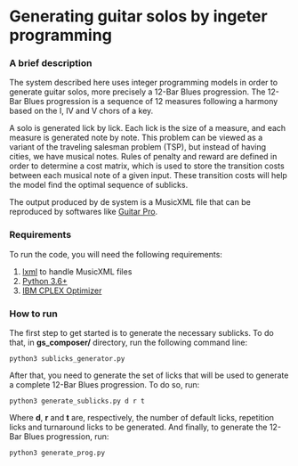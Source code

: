 # Generating guitar solos by ingeter programming

### A brief description

The system described here uses integer programming models in order to generate guitar solos, more precisely a 12-Bar Blues progression. The 12-Bar Blues progression is a sequence of 12 measures following a harmony based on the I, IV and V chors of a key.

A solo is generated lick by lick. Each lick is the size of a measure, and each measure is generated note by note. This problem can be viewed as a variant of the traveling salesman problem (TSP), but instead of having cities, we have musical notes. Rules of penalty and reward are defined in order to determine a cost matrix, which is used to store the transition costs between each musical note of a given input. These transition costs will help the model find the optimal sequence of sublicks.

The output produced by de system is a MusicXML file that can be reproduced by softwares like [Guitar Pro](https://www.guitar-pro.com/).

### Requirements

To run the code, you will need the following requirements:

1. [lxml](https://lxml.de/) to handle MusicXML files
2. [Python 3.6+](https://www.python.org/downloads/)
3. [IBM CPLEX Optimizer](https://www.ibm.com/br-pt/analytics/cplex-optimizer)

### How to run

The first step to get started is to generate the necessary sublicks. To do that, in **gs_composer/** directory, run the following command line:

```
python3 sublicks_generator.py
```

After that, you need to generate the set of licks that will be used to generate a complete 12-Bar Blues progression. To do so, run:

```
python3 generate_sublicks.py d r t
```

Where **d**, **r** and **t** are, respectively, the number of default licks, repetition licks and turnaround licks to be generated. And finally, to generate the 12-Bar Blues progression, run:

```
python3 generate_prog.py
```

